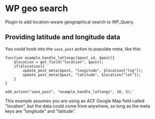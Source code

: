 # WP geo search

Plugin to add location-aware geographical search to WP_Query.

## Providing latitude and longitude data

You could hook into the `save_post` action to populate meta, like this:

```
function example_handle_latlongs($post_id, $post){
    $location = get_field("location", $post);
    if($location){
        update_post_meta($post, "longitude", $location["lng"]);
        update_post_meta($post, "latitude", $location["lat"]);
    }
}

add_action("save_post", "example_handle_latlongs", 10, 3);`
```

This example assumes you are using an ACF Google Map field called "location", but the data could come from anywhere, so long as the meta keys are "longitude" and "latitude".